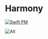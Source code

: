 # Harmony

[![Swift PM](https://github.com/JoeMatt/Harmony/actions/workflows/swift.yml/badge.svg)](https://github.com/JoeMatt/Harmony/actions/workflows/swift.yml)

![Alt](https://repobeats.axiom.co/api/embed/7ec1b37801bf3fb61875e1c857d5d2c4b702d9e2.svg "Repobeats analytics image")
